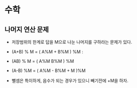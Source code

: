 # 수학

## 나머지 연산 문제

- 저장범위의 한계로 답을 M으로 나눈 나머지를 구하라는 문제가 있다.

- (A+B) % M = ( A%M + B%M ) %M :
- (AB) % M = ( A%M B%M ) %M

- (A-B) %M = ( A%M - B%M + M )%M
- 뺄셈은 특이하게, 음수가 되는 경우가 있으니 빼기전에 +M을 하자.
